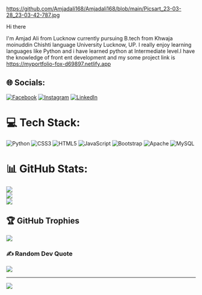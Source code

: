 https://github.com/Amjadali168/Amjadali168/blob/main/Picsart_23-03-28_23-03-42-787.jpg

Hi there 

I'm Amjad Ali from Lucknow currently pursuing B.tech from Khwaja moinuddin Chishti language University Lucknow, UP. 
I really enjoy learning languages like Python and i have learned python at Intermediate level.I have the knowledge of front ent development and my some project link is https://myportfolio-fox-d69897.netlify.app

## 🌐 Socials:
[![Facebook](https://img.shields.io/badge/Facebook-%231877F2.svg?logo=Facebook&logoColor=white)](https://facebook.com/https://www.facebook.com/profile.php?id=100018094485299) [![Instagram](https://img.shields.io/badge/Instagram-%23E4405F.svg?logo=Instagram&logoColor=white)](https://instagram.com/https://instagram.com/amjadali1682002?igshid=ZDdkNTZiNTM=) [![LinkedIn](https://img.shields.io/badge/LinkedIn-%230077B5.svg?logo=linkedin&logoColor=white)](https://linkedin.com/in/http://www.linkedin.com/in/amjad-ali-41693a225) 

# 💻 Tech Stack:
![Python](https://img.shields.io/badge/python-3670A0?style=for-the-badge&logo=python&logoColor=ffdd54) ![CSS3](https://img.shields.io/badge/css3-%231572B6.svg?style=for-the-badge&logo=css3&logoColor=white) ![HTML5](https://img.shields.io/badge/html5-%23E34F26.svg?style=for-the-badge&logo=html5&logoColor=white) ![JavaScript](https://img.shields.io/badge/javascript-%23323330.svg?style=for-the-badge&logo=javascript&logoColor=%23F7DF1E) ![Bootstrap](https://img.shields.io/badge/bootstrap-%23563D7C.svg?style=for-the-badge&logo=bootstrap&logoColor=white) ![Apache](https://img.shields.io/badge/apache-%23D42029.svg?style=for-the-badge&logo=apache&logoColor=white) ![MySQL](https://img.shields.io/badge/mysql-%2300f.svg?style=for-the-badge&logo=mysql&logoColor=white)
# 📊 GitHub Stats:
![](https://github-readme-stats.vercel.app/api?username=Amjadali168&theme=dark&hide_border=false&include_all_commits=false&count_private=false)<br/>
![](https://github-readme-streak-stats.herokuapp.com/?user=Amjadali168&theme=dark&hide_border=false)<br/>
![](https://github-readme-stats.vercel.app/api/top-langs/?username=Amjadali168&theme=dark&hide_border=false&include_all_commits=false&count_private=false&layout=compact)

## 🏆 GitHub Trophies
![](https://github-profile-trophy.vercel.app/?username=Amjadali168&theme=gitdimmed&no-frame=true&no-bg=true&margin-w=4)

### ✍️ Random Dev Quote
![](https://quotes-github-readme.vercel.app/api?type=horizontal&theme=dark)

---
[![](https://visitcount.itsvg.in/api?id=Amjadali168&icon=0&color=1)](https://visitcount.itsvg.in)

<!-- Proudly created with GPRM ( https://gprm.itsvg.in ) -->

<!-- [![Top Langs](https://github-readme-stats.vercel.app/api/top-langs/?username=Amjadali168)](https://github.com/Amjadali168/github-readme-stats) -->
<!-- [![Top Langs](https://github-readme-stats.vercel.app/api/top-langs/?username=Amjadali168&hide_progress=true)](https://github.com/Amjadali168/github-readme-stats) -->
<!-- - [![Amjadali168's GitHub stats](https://github-readme-stats.vercel.app/api?username=amjadali168)](https://github.com/Amjadali168/github-readme-stats) -->

<!---
Amjadali168/Amjadali168 is a ✨ special ✨ repository because its `README.md` (this file) appears on your GitHub profile.
You can click the Preview link to take a look at your changes.
--->

